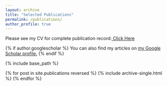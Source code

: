 ```yaml
---
layout: archive
title: "Selected Publications"
permalink: /publications/
author_profile: true
---
```

Please see my CV for complete publication record:<a href="https://philipspechler.github.io/files/Philip_Spechler_CV_2018.pdf"> 
Click Here </a>  

{% if author.googlescholar %}
  You can also find my articles on <u><a href="{{author.googlescholar}}">my Google Scholar profile</a>.</u>
{% endif %}

{% include base_path %}

{% for post in site.publications reversed %}
  {% include archive-single.html %}
{% endfor %}
